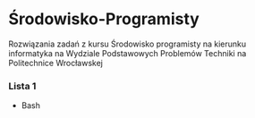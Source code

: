 # Środowisko-Programisty
Rozwiązania zadań z kursu Środowisko programisty na kierunku informatyka na Wydziale Podstawowych Problemów Techniki na Politechnice Wrocławskej

### Lista 1
- Bash
